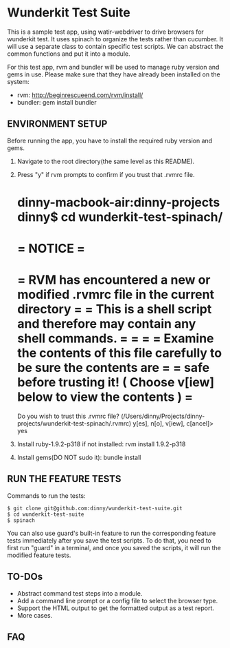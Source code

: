 # Wunderkit Test Suite

This is a sample test app, using watir-webdriver to drive browsers for wunderkit test. It uses spinach to organize the tests rather than cucumber. It will use a separate class to contain specific test scripts. We can abstract the common functions and put it into a module.

For this test app, rvm and bundler will be used to manage ruby version and gems in use. Please make sure that they have already been installed on the system:

- rvm: http://beginrescueend.com/rvm/install/
- bundler: gem install bundler


## ENVIRONMENT SETUP

Before running the app, you have to install the required ruby version and gems.

1. Navigate to the root directory(the same level as this README).
2. Press "y" if rvm prompts to confirm if you trust that .rvmrc file. 

    dinny-macbook-air:dinny-projects dinny$ cd wunderkit-test-spinach/
    ==============================================================================
    = NOTICE                                                                     =
    ==============================================================================
    = RVM has encountered a new or modified .rvmrc file in the current directory =
    = This is a shell script and therefore may contain any shell commands.       =
    =                                                                            =
    = Examine the contents of this file carefully to be sure the contents are    =
    = safe before trusting it! ( Choose v[iew] below to view the contents )      =
    ==============================================================================
    Do you wish to trust this .rvmrc file? (/Users/dinny/Projects/dinny-projects/wunderkit-test-spinach/.rvmrc)
    y[es], n[o], v[iew], c[ancel]> yes

3. Install ruby-1.9.2-p318 if not installed: rvm install 1.9.2-p318
4. Install gems(DO NOT sudo it): bundle install


## RUN THE FEATURE TESTS

Commands to run the tests:

    $ git clone git@github.com:dinny/wunderkit-test-suite.git
    $ cd wunderkit-test-suite
    $ spinach

You can also use guard's built-in feature to run the corresponding feature tests immediately
after you save the test scripts. To do that, you need to first run "guard" in a terminal,
and once you saved the scripts, it will run the modified feature tests.


## TO-DOs

- Abstract command test steps into a module.
- Add a command line prompt or a config file to select the browser type.
- Support the HTML output to get the formatted output as a test report.
- More cases.


## FAQ

